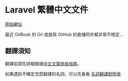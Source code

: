 # Laravel 繁體中文文件

[原始網址](http://laravel.tw/docs/5.0)

最近 GitBook 的 Git 或是與 GitHub 的倉儲同步都非常不穩定...

## 翻譯須知

翻譯前請先詳細閱讀[中文文案排版指南](https://github.com/sparanoid/chinese-copywriting-guidelines)。

如果遇到不確定怎麼翻譯的名詞，可以先看看 [名詞翻譯對照表](https://laraveltw.hackpad.com/Laravel--qi5SbNfO0q2)


